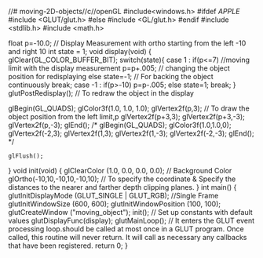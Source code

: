 //# moving-2D-objects//c//openGL
#include<windows.h>
#ifdef _APPLE_
#include <GLUT/glut.h>
#else
#include <GL/glut.h>
#endif
#include <stdlib.h>
#include <math.h>

float p=-10.0; // Display Measurement with ortho starting from the left -10 and right 10
int state = 1;
void display(void)
{
 glClear(GL_COLOR_BUFFER_BIT);
       switch(state){
       case 1 :
              if(p<=7) //moving limit with the display measurement
                p=p+.005; // changing the object position for redisplaying
              else
                state=-1; // For backing the object continuously
                break;
       case -1 :
              if(p>-10)
                 p=p-.005;
              else
                state=1;
                break;
       }
    glutPostRedisplay(); // To redraw the object in the display






  glBegin(GL_QUADS);
  glColor3f(1.0, 1.0, 1.0);
   glVertex2f(p,3);       // To draw the object position from the left limit,p
   glVertex2f(p+3,3);
   glVertex2f(p+3,-3);
   glVertex2f(p,-3);
  glEnd();
  /*
   glBegin(GL_QUADS);
   glColor3f(1.0,1.0,0);
   glVertex2f(-2,3);
   glVertex2f(1,3);
   glVertex2f(1,-3);
   glVertex2f(-2,-3);
   glEnd();
   */




	glFlush();
}
void init(void)
{
	glClearColor (1.0, 0.0, 0.0, 0.0); // Background Color
	glOrtho(-10,10,-10,10,-10,10); // To specify the coordinate & Specify the distances to the nearer and farther depth clipping planes.
}
int main()
{
	glutInitDisplayMode (GLUT_SINGLE | GLUT_RGB); //Single Frame
	glutInitWindowSize (600, 600);
	glutInitWindowPosition (100, 100);
	glutCreateWindow ("moving_object");
	init();                              // Set up constants with default values
    glutDisplayFunc(display);
	glutMainLoop();               // It enters the GLUT event processing loop.should be called at most once in a GLUT program. Once called, this routine will never return. It will call as necessary any callbacks that have been registered.
	return 0;
}
